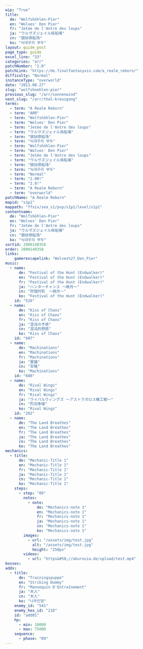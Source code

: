 ```yaml
---
wip: "True"
title:
  de: "Wolfshöhlen-Pier"
  en: "Wolves' Den Pier"
  fr: "Jetée de l'Antre des loups"
  ja: "ウルヴズジェイル係船場"
  cn: "狼狱停船场"
  ko: "늑대우리 부두"
layout: guide_post
page_type: guide
excel_line: "33"
categories: "arr"
patchNumber: "2.0"
patchLink: "https://de.finalfantasyxiv.com/a_realm_reborn/"
difficulty: "Normal"
instanceType: "overworld"
date: "2013.08.27"
slug: "wolfshoehlen-pier"
previous_slug: "/arr/sonnenwind"
next_slug: "/arr/thal-kreuzgang"
terms:
  - term: "A Realm Reborn"
  - term: "ARR"
  - term: "Wolfshöhlen-Pier"
  - term: "Wolves' Den Pier"
  - term: "Jetée de l'Antre des loups"
  - term: "ウルヴズジェイル係船場"
  - term: "狼狱停船场"
  - term: "늑대우리 부두"
  - term: "Wolfshöhlen-Pier"
  - term: "Wolves' Den Pier"
  - term: "Jetée de l'Antre des loups"
  - term: "ウルヴズジェイル係船場"
  - term: "狼狱停船场"
  - term: "늑대우리 부두"
  - term: "Normal"
  - term: "2.00!"
  - term: "2.0!"
  - term: "A Realm Reborn"
  - term: "overworld"
patchName: "A Realm Reborn"
mapid: "s1p1"
mappath: "ffxiv/sea_s1/pvp/s1p1/level/s1p1"
contentname:
  de: "Wolfshöhlen-Pier"
  en: "Wolves' Den Pier"
  fr: "Jetée de l'Antre des loups"
  ja: "ウルヴズジェイル係船場"
  cn: "狼狱停船场"
  ko: "늑대우리 부두"
sortid: 2000140358
order: 2000140358
links:
    gamerescapelink: "Wolves%27_Den_Pier"
music:
  - name:
      de: "Festival of the Hunt (Endwalker)"
      en: "Festival of the Hunt (Endwalker)"
      fr: "Festival of the Hunt (Endwalker)"
      ja: "ハンターチャンス ～暁月～"
      cn: "狩猎时机　～晓月～"
      ko: "Festival of the Hunt (Endwalker)"
    id: "526"
  - name:
      de: "Kiss of Chaos"
      en: "Kiss of Chaos"
      fr: "Kiss of Chaos"
      ja: "混沌の予感"
      cn: "混沌的预感"
      ko: "Kiss of Chaos"
    id: "607"
  - name:
      de: "Machinations"
      en: "Machinations"
      fr: "Machinations"
      ja: "軍議"
      cn: "军略"
      ko: "Machinations"
    id: "608"
  - name:
      de: "Rival Wings"
      en: "Rival Wings"
      fr: "Rival Wings"
      ja: "ライバルウィングズ ～アストラガロス機工戦～"
      cn: "烈羽争锋"
      ko: "Rival Wings"
    id: "202"
  - name:
      de: "The Land Breathes"
      en: "The Land Breathes"
      fr: "The Land Breathes"
      ja: "The Land Breathes"
      cn: "The Land Breathes"
      ko: "The Land Breathes"
mechanics:
  - title:
      de: "Mechanic-Title 1"
      en: "Mechanic-Title 1"
      fr: "Mechanic-Title 1"
      ja: "Mechanic-Title 1"
      cn: "Mechanic-Title 1"
      ko: "Mechanic-Title 1"
    steps:
      - step: "09"
        notes:
          - note:
              de: "Mechanics-note 1"
              en: "Mechanics-note 1"
              fr: "Mechanics-note 1"
              ja: "Mechanics-note 1"
              cn: "Mechanics-note 1"
              ko: "Mechanics-note 1"
        images:
          - url: "/assets/img/test.jpg"
            alt: "/assets/img/test.jpg"
            height: "250px"
        videos:
          - url: "https&#58;//akurosia.de/upload/test.mp4"
bosses:
adds:
  - title:
      de: "Trainingspuppe"
      en: "Striking Dummy"
      fr: "Mannequin D'Entraînement"
      ja: "木人"
      cn: "木人"
      ko: "나무인형"
    enemy_id: "541"
    enemy_hex_id: "21D"
    id: "add01"
    hp:
      - min: 10000
      - max: 75000
    sequence:
      - phase: "09"
---
```


